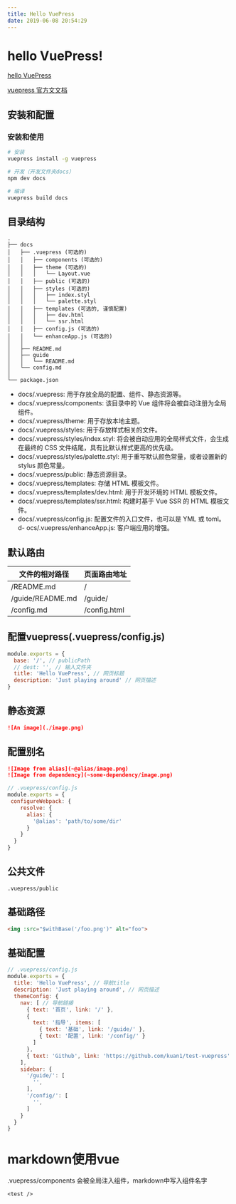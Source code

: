 ```yaml
---
title: Hello VuePress
date: 2019-06-08 20:54:29
---
```

# hello VuePress!

[hello VuePress](https://www.kuan1.top/test-vuepress/)

[vuepress 官方文文档](https://v1.vuepress.vuejs.org)


## 安装和配置

### 安装和使用
```bash
# 安装
vuepress install -g vuepress

# 开发（开发文件夹docs）
npm dev docs

# 编译
vuepress build docs
```

## 目录结构
```
.
├── docs
│   ├── .vuepress (可选的)
│   │   ├── components (可选的)
│   │   ├── theme (可选的)
│   │   │   └── Layout.vue
│   │   ├── public (可选的)
│   │   ├── styles (可选的)
│   │   │   ├── index.styl
│   │   │   └── palette.styl
│   │   ├── templates (可选的, 谨慎配置)
│   │   │   ├── dev.html
│   │   │   └── ssr.html
│   │   ├── config.js (可选的)
│   │   └── enhanceApp.js (可选的)
│   │ 
│   ├── README.md
│   ├── guide
│   │   └── README.md
│   └── config.md
│ 
└── package.json

```
- docs/.vuepress: 用于存放全局的配置、组件、静态资源等。
- docs/.vuepress/components: 该目录中的 Vue 组件将会被自动注册为全局组件。
- docs/.vuepress/theme: 用于存放本地主题。
- docs/.vuepress/styles: 用于存放样式相关的文件。
- docs/.vuepress/styles/index.styl: 将会被自动应用的全局样式文件，会生成在最终的 CSS 文件结尾，具有比默认样式更高的优先级。
- docs/.vuepress/styles/palette.styl: 用于重写默认颜色常量，或者设置新的 stylus 颜色常量。
- docs/.vuepress/public: 静态资源目录。
- docs/.vuepress/templates: 存储 HTML 模板文件。
- docs/.vuepress/templates/dev.html: 用于开发环境的 HTML 模板文件。
- docs/.vuepress/templates/ssr.html: 构建时基于 Vue SSR 的 HTML 模板文件。
- docs/.vuepress/config.js: 配置文件的入口文件，也可以是 YML 或 toml。
d- ocs/.vuepress/enhanceApp.js: 客户端应用的增强。

## 默认路由
文件的相对路径 | 页面路由地址
---|---
/README.md | /
/guide/README.md | /guide/
/config.md | /config.html

## 配置vuepress(.vuepress/config.js)

```js
module.exports = {
  base: '/', // publicPath
  // dest: '', // 输入文件夹
  title: 'Hello VuePress', // 网页标题
  description: 'Just playing around' // 网页描述
}
```

## 静态资源
```md
![An image](./image.png)
```

## 配置别名
```md
![Image from alias](~@alias/image.png)
![Image from dependency](~some-dependency/image.png)
```
```js
// .vuepress/config.js
module.exports = {
 configureWebpack: {
    resolve: {
      alias: {
        '@alias': 'path/to/some/dir'
      }
    }
  }
}
```

## 公共文件
`.vuepress/public`

## 基础路径
```html
<img :src="$withBase('/foo.png')" alt="foo">
```

## 基础配置
```js
// .vuepress/config.js
module.exports = {
  title: 'Hello VuePress', // 导航title
  description: 'Just playing around', // 网页描述
  themeConfig: {
    nav: [ // 导航链接
      { text: '首页', link: '/' },
      {
        text: '指导', items: [
          { text: '基础', link: '/guide/' },
          { text: '配置', link: '/config/' }
        ]
      },
      { text: 'Github', link: 'https://github.com/kuan1/test-vuepress' },
    ],
    sidebar: {
      '/guide/': [
        '',
      ],
      '/config/': [
        '',
      ]
    }
  }
}
```

# markdown使用vue

.vuepress/components 会被全局注入组件，markdown中写入组件名字

```
<test />
```

<test />
  